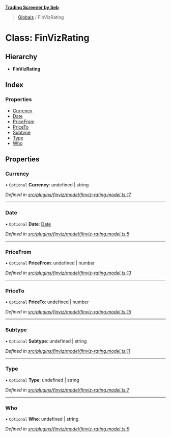 **[Trading Screener by Seb](../README.md)**

> [Globals](../globals.md) / FinVizRating

# Class: FinVizRating

## Hierarchy

* **FinVizRating**

## Index

### Properties

* [Currency](finvizrating.md#currency)
* [Date](finvizrating.md#date)
* [PriceFrom](finvizrating.md#pricefrom)
* [PriceTo](finvizrating.md#priceto)
* [Subtype](finvizrating.md#subtype)
* [Type](finvizrating.md#type)
* [Who](finvizrating.md#who)

## Properties

### Currency

• `Optional` **Currency**: undefined \| string

*Defined in [src/plugins/finviz/model/finviz-rating.model.ts:17](https://github.com/wiewiur667/TradingScreener/blob/196ff12/src/plugins/finviz/model/finviz-rating.model.ts#L17)*

___

### Date

• `Optional` **Date**: [Date](finvizrating.md#date)

*Defined in [src/plugins/finviz/model/finviz-rating.model.ts:5](https://github.com/wiewiur667/TradingScreener/blob/196ff12/src/plugins/finviz/model/finviz-rating.model.ts#L5)*

___

### PriceFrom

• `Optional` **PriceFrom**: undefined \| number

*Defined in [src/plugins/finviz/model/finviz-rating.model.ts:13](https://github.com/wiewiur667/TradingScreener/blob/196ff12/src/plugins/finviz/model/finviz-rating.model.ts#L13)*

___

### PriceTo

• `Optional` **PriceTo**: undefined \| number

*Defined in [src/plugins/finviz/model/finviz-rating.model.ts:15](https://github.com/wiewiur667/TradingScreener/blob/196ff12/src/plugins/finviz/model/finviz-rating.model.ts#L15)*

___

### Subtype

• `Optional` **Subtype**: undefined \| string

*Defined in [src/plugins/finviz/model/finviz-rating.model.ts:11](https://github.com/wiewiur667/TradingScreener/blob/196ff12/src/plugins/finviz/model/finviz-rating.model.ts#L11)*

___

### Type

• `Optional` **Type**: undefined \| string

*Defined in [src/plugins/finviz/model/finviz-rating.model.ts:7](https://github.com/wiewiur667/TradingScreener/blob/196ff12/src/plugins/finviz/model/finviz-rating.model.ts#L7)*

___

### Who

• `Optional` **Who**: undefined \| string

*Defined in [src/plugins/finviz/model/finviz-rating.model.ts:9](https://github.com/wiewiur667/TradingScreener/blob/196ff12/src/plugins/finviz/model/finviz-rating.model.ts#L9)*
